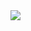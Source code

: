 <div>
    </a>
    <a href="https://www.loom.com/share/098cbe161b0a479aba5ce8c2eb353c6f">
      <img style="max-width:300px;" src="https://cdn.loom.com/sessions/thumbnails/098cbe161b0a479aba5ce8c2eb353c6f-with-play.gif">
    </a>
  </div>
